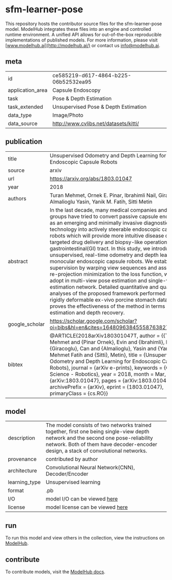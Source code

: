 # sfm-learner-pose
This repository hosts the contributor source files for the sfm-learner-pose model. ModelHub integrates these files into an engine and controlled runtime environment. A unified API allows for out-of-the-box reproducible implementations of published models. For more information, please visit [www.modelhub.ai](http://modelhub.ai/) or contact us [info@modelhub.ai](mailto:info@modelhub.ai).
## meta
| | |
|-|-|
| id | ce585219-d617-4864-b225-06b52532ea95 | 
| application_area | Capsule Endoscopy | 
| task | Pose & Depth Estimation | 
| task_extended | Unsupervised Pose & Depth Estimation | 
| data_type | Image/Photo | 
| data_source | http://www.cvlibs.net/datasets/kitti/ | 
## publication
| | |
|-|-|
| title | Unsupervised Odometry and Depth Learning for Endoscopic Capsule Robots | 
| source | arxiv | 
| url | https://arxiv.org/abs/1803.01047 | 
| year | 2018 | 
| authors | Turan Mehmet, Ornek E. Pinar, Ibrahimli Nail, Giracoglu Can, Almalioglu Yasin, Yanik M. Fatih, Sitti Metin | 
| abstract | In the last decade, many medical companies and research groups have tried to convert passive capsule endoscopes as an emerging and minimally invasive diagnostic technology into actively steerable endoscopic capsule robots which will provide more intuitive disease detection, targeted drug delivery and biopsy-like operations in the gastrointestinal(GI) tract. In this study, we introduce a fully unsupervised, real-time odometry and depth learner for monocular endoscopic capsule robots. We establish the supervision by warping view sequences and assigning the re-projection minimization to the loss function, which we adopt in multi-view pose estimation and single-view depth estimation network. Detailed quantitative and qualitative analyses of the proposed framework performed on non-rigidly deformable ex-vivo porcine stomach datasets proves the effectiveness of the method in terms of motion estimation and depth recovery. | 
| google_scholar | https://scholar.google.com/scholar?oi=bibs&hl=en&cites=16480963845558763827&as_sdt=5 | 
| bibtex | @ARTICLE{2018arXiv180301047T, author = {{Turan}, Mehmet and {Pinar Ornek}, Evin and {Ibrahimli}, Nail and {Giracoglu}, Can and {Almalioglu}, Yasin and {Yanik}, Mehmet Fatih and {Sitti}, Metin}, title = {Unsupervised Odometry and Depth Learning for Endoscopic Capsule Robots}, journal = {arXiv e-prints}, keywords = {Computer Science - Robotics}, year = 2018, month = Mar, eid = {arXiv:1803.01047}, pages = {arXiv:1803.01047}, archivePrefix = {arXiv}, eprint = {1803.01047}, primaryClass = {cs.RO}} | 
## model
| | |
|-|-|
| description | The model consists of two networks trained together, first one being single-view depth network and the second one pose-reliability network. Both of them have decoder-encoder design, a stack of convolutional networks. | 
| provenance | contributed by author |
| architecture | Convolutional Neural Network(CNN), Decoder/Encoder | 
| learning_type | Unsupervised learning | 
| format | .pb | 
| I/O | model I/O can be viewed [here](contrib_src/model/config.json) | 
| license | model license can be viewed [here](contrib_src/license/model) | 
## run
To run this model and view others in the collection, view the instructions on [ModelHub](http://app.modelhub.ai/).
## contribute
To contribute models, visit the [ModelHub docs](https://modelhub.readthedocs.io/en/latest/).

